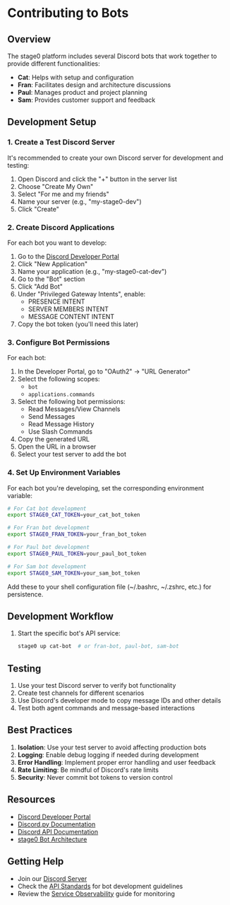 # Contributing to Bots

## Overview

The stage0 platform includes several Discord bots that work together to provide different functionalities:
- **Cat**: Helps with setup and configuration
- **Fran**: Facilitates design and architecture discussions
- **Paul**: Manages product and project planning
- **Sam**: Provides customer support and feedback

## Development Setup

### 1. Create a Test Discord Server

It's recommended to create your own Discord server for development and testing:

1. Open Discord and click the "+" button in the server list
2. Choose "Create My Own"
3. Select "For me and my friends"
4. Name your server (e.g., "my-stage0-dev")
5. Click "Create"

### 2. Create Discord Applications

For each bot you want to develop:

1. Go to the [Discord Developer Portal](https://discord.com/developers/applications)
2. Click "New Application"
3. Name your application (e.g., "my-stage0-cat-dev")
4. Go to the "Bot" section
5. Click "Add Bot"
6. Under "Privileged Gateway Intents", enable:
   - PRESENCE INTENT
   - SERVER MEMBERS INTENT
   - MESSAGE CONTENT INTENT
7. Copy the bot token (you'll need this later)

### 3. Configure Bot Permissions

For each bot:

1. In the Developer Portal, go to "OAuth2" → "URL Generator"
2. Select the following scopes:
   - `bot`
   - `applications.commands`
3. Select the following bot permissions:
   - Read Messages/View Channels
   - Send Messages
   - Read Message History
   - Use Slash Commands
4. Copy the generated URL
5. Open the URL in a browser
6. Select your test server to add the bot

### 4. Set Up Environment Variables

For each bot you're developing, set the corresponding environment variable:

```bash
# For Cat bot development
export STAGE0_CAT_TOKEN=your_cat_bot_token

# For Fran bot development
export STAGE0_FRAN_TOKEN=your_fran_bot_token

# For Paul bot development
export STAGE0_PAUL_TOKEN=your_paul_bot_token

# For Sam bot development
export STAGE0_SAM_TOKEN=your_sam_bot_token
```

Add these to your shell configuration file (~/.bashrc, ~/.zshrc, etc.) for persistence.

## Development Workflow

1. Start the specific bot's API service:
   ```bash
   stage0 up cat-bot  # or fran-bot, paul-bot, sam-bot
   ```

## Testing

1. Use your test Discord server to verify bot functionality
2. Create test channels for different scenarios
3. Use Discord's developer mode to copy message IDs and other details
4. Test both agent commands and message-based interactions

## Best Practices

1. **Isolation**: Use your test server to avoid affecting production bots
2. **Logging**: Enable debug logging if needed during development
3. **Error Handling**: Implement proper error handling and user feedback
4. **Rate Limiting**: Be mindful of Discord's rate limits
5. **Security**: Never commit bot tokens to version control

## Resources

- [Discord Developer Portal](https://discord.com/developers/docs/intro)
- [Discord.py Documentation](https://discordpy.readthedocs.io/)
- [Discord API Documentation](https://discord.com/developers/docs/reference)
- [stage0 Bot Architecture](./service-granularity.md#bot-services)

## Getting Help

- Join our [Discord Server](https://discord.gg/SzNTstqBH2)
- Check the [API Standards](./api-standards.md) for bot development guidelines
- Review the [Service Observability](./service-observability.md) guide for monitoring
